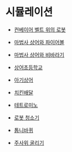 # 시뮬레이션

- [컨베이어 벨트 위의 로봇](https://github.com/BOLTB0X/Swift_Study/tree/main/BOJ/시뮬레이션/PS20055)
  <br/>

- [마법사 상어와 파이어볼](https://github.com/BOLTB0X/Swift_Study/tree/main/BOJ/시뮬레이션/BOJ20056)
  <br/>

- [마법사 상어와 비바라기](https://github.com/BOLTB0X/Swift_Study/tree/main/BOJ/시뮬레이션/BOJ21610)
  <br/>

- [상어초등학교](https://github.com/BOLTB0X/Swift_Study/tree/main/BOJ/시뮬레이션/BOJ21608)
  <br/>

- [아기상어]()
  <br/>

- [치킨배달]()
  <br/>

- [테트로미노]()
  <br/>

- [로봇 청소기]()
  <br/>

- [톱니바퀴]()
  <br/>

- [주사위 굴리기](https://github.com/BOLTB0X/Swift_Study/tree/main/BOJ/시뮬레이션/BOJ14499)
  <br/>
